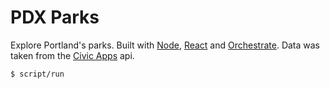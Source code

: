 # PDX Parks

Explore Portland's parks. Built with [Node](http://nodejs.org), [React](http://facebook.github.io/react/) and [Orchestrate](http://orchestrate.io). Data was taken from the [Civic Apps](http://api.civicapps.org/#park-data) api.

```sh
$ script/run
```

